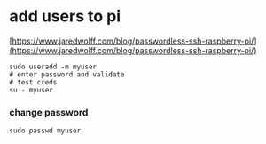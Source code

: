 # add users to pi

[https://www.jaredwolff.com/blog/passwordless-ssh-raspberry-pi/](https://www.jaredwolff.com/blog/passwordless-ssh-raspberry-pi/)

```
sudo useradd -m myuser
# enter password and validate
# test creds
su - myuser
```

### change password

```
sudo passwd myuser
```



